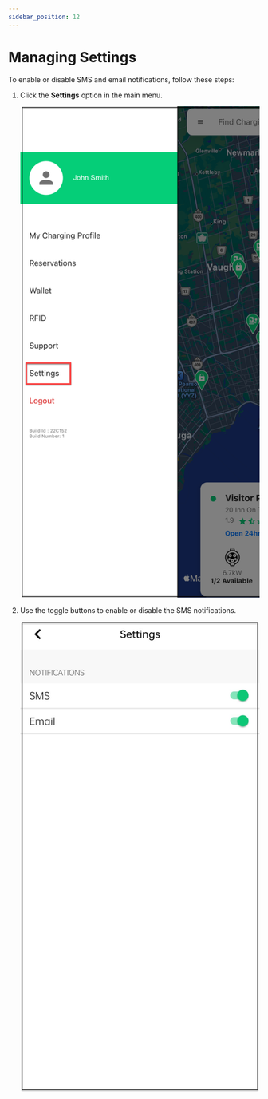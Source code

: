 ```yaml
---
sidebar_position: 12
---
```

# Managing Settings

To enable or disable SMS and email notifications, follow these steps:

1. Click the **Settings** option in the main menu.

	![Support](img/MenuSettings.png)

1. Use the toggle buttons to enable or disable the SMS notifications.

	![Support](img/Settings.jpg)